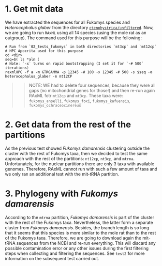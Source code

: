 # 1. Get mit data
We have extracted the sequences for all Fukomys species and _Heterocephalus glaber_ from the directory
[`ctenohystrica/unfiltered`](https://github.com/sabifo4/mammals_dating/tree/main/02_SeqBayes_S2/00_Data_filtering/01_alignments/00_mammal_alns/ctenohystrica/unfiltered).
Now, we are going to run `RAxML` using all 14 species (using the mole rat as an outgroup).
The command used for this purpose will be the following:

```
# Run from `02_tests_fukomys` in both directories `mt3cp` and `mt12cp`
# HPC Apocrita used for this purpose
cd <dir>
seq=$( ls *aln )
# Note: `-x` turns on rapid bootstrapping (I set it for `-# 500` iterations)
raxmlHPC -f a -m GTRGAMMA -p 12345 -# 100 -x 12345 -# 500 -s $seq -o heterocephalus_glaber -n mt12CP
```

>> NOTE: WE had to delete four sequences, because they were all gaps (no mitochondrial genes for those!) 
>>       and then re-run again RAxML fotr `mt12cp` and `mt3cp`. These taxa were:
>>         `fukomys_anselli`, `fukomys_foxi`, `fukomys_kafuensis`, `fukomys_ochraceocinereus`

# 2. Get data from the rest of the partitions 
As the previous test showed _Fukomys damarensis_ clustering outside the cluster with the rest of Fukomys taxa, 
then we decided to test the same approach with the rest of the partitions: `nt12cp`, `nt3cp`, and `mtrna`.
Unfortunately, for the nuclear partitions there are only 3 taxa with available genomes. Therefore, RAxML cannot 
run with such a few amount of taxa and we only ran an additional test with the mit-tRNA partition.

# 3. Phylogeny with _Fukomys damarensis_
According to the `mtrna` partition, _Fukomys damarensis_ is part of the cluster with the rest of the 
Fukomys taxa. Nevertheless, the latter form a separate cluster from _Fukomys damarensis_. Besides, the 
branch length is so long that it seems that this species is more similar to the mole rat than to the 
rest of the Fukomys taxa. Therefore, we are going to download again the mit-tRNA sequences from the NCBI 
and re-run everything. This will discard any possible contamination error or any other issues during the
first filtering steps when collecting and filtering the sequences. See `test2` for more information on 
the subsequent test carried out.

